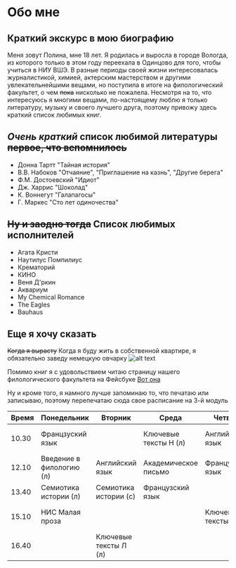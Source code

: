 # Обо мне
## Краткий экскурс в мою биографию
Меня зовут Полина, мне 18 лет. Я родилась и выросла в городе Вологда, из которого только в этом году переехала в Одинцово для того, чтобы учиться в НИУ ВШЭ. В разные периоды своей жизни интересовалась журналистикой, химией, актерским мастерством и другими увлекательнейшими вещами, но поступила в итоге на филологический факультет, о чем ~~пока~~ нисколько не пожалела. Несмотря на то, что интересуюсь я многими вещами, по-настоящему люблю я только литературу, музыку и своего лучшего друга, поэтому привожу здесь краткий список любимых книг.
## _Очень краткий_ список любимой литературы ~~первое, что вспомнилось~~
* Донна Тартт "Тайная история"
* В.В. Набоков "Отчаяние", "Приглашение на казнь", "Другие берега"
* Ф.М. Достоевский "Идиот"
* Дж. Харрис "Шоколад"
* К. Воннегут "Галапагосы"
* Г. Маркес "Сто лет одиночества"
## ~~Ну и заодно тогда~~ Список любимых исполнителей
* Агата Кристи
* Наутилус Помпилиус
* Крематорий
* КИНО
* Веня Д'ркин
* Аквариум
* My Chemical Romance
* The Eagles
* Bauhaus
## Еще я хочу сказать
~~Когда я вырасту~~ Когда я буду жить в собственной квартире, я обязательно заведу немецкую овчарку ![alt text](http://dogcatfan.com/uploads/posts/2016-11/1480454347_german-shepherd-dog-photo-6.jpg "Вот такую")

Помимо книг я с удовольствием читаю страницу нашего филологического факультета на Фейсбуке [Вот она](https://www.facebook.com/FilologyHse/ "Открой меня")

Ну и кроме того, я намного лучше запоминаю то, что печатаю или записываю, поэтому перепечатаю сюда свое расписание на 3-й модуль

| Время | Понедельник              | Вторник                 | Среда                 | Четверг               | Пятница                  |
|-------|--------------------------|-------------------------|-----------------------|-----------------------|--------------------------|
| 10.30 | Францзуский язык         |                         | Ключевые тексты Н (л) | Английский язык       | Цифровая грамотность (л) |
| 12.10 | Введение в филологию (л) | Английский язык         | Академическое письмо  | Французский язык      | Цифровая грамотность (с) |
| 13.40 | Семиотика истории (л)    | Семиотика истории (с)   | Французский язык      |                       | Ключевые тексты Н (с)    |
| 15.10 | НИС Малая проза          |                         |                       | Ключевые тексты Л (с) | Введение в филологию (с) |
| 16.40 |                          | Ключевые тексты Л (л)   |                       |                       |                          |


